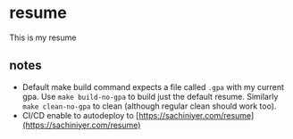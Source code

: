 # resume
This is my resume

## notes
 - Default make build command expects a file called `.gpa` with my current gpa. Use `make build-no-gpa` to build just the default resume. Similarly `make clean-no-gpa` to clean (although regular clean should work too).
 - CI/CD enable to autodeploy to [https://sachiniyer.com/resume](https://sachiniyer.com/resume)
